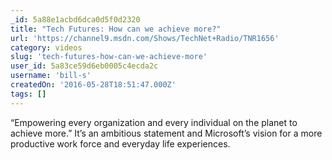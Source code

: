 ```yaml
---
_id: 5a88e1acbd6dca0d5f0d2320
title: "Tech Futures: How can we achieve more?"
url: 'https://channel9.msdn.com/Shows/TechNet+Radio/TNR1656'
category: videos
slug: 'tech-futures-how-can-we-achieve-more'
user_id: 5a83ce59d6eb0005c4ecda2c
username: 'bill-s'
createdOn: '2016-05-28T18:51:47.000Z'
tags: []
---
```


“Empowering every organization and every individual on the planet to achieve more.” It’s an ambitious statement and Microsoft’s vision for a more productive work force and everyday life experiences.  
